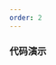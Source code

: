 ```yaml
---
order: 2
---
```


### 代码演示

<code 
  src="./demos/default.tsx" 
  title="基础用法" 
  desc="使用默认值，仅仅传入一个data属性">
</code>

<code 
  src="./demos/defaultValue.tsx" 
  title="默认展开值" 
  desc="通过使用value设置默认值">
</code>

<code src="./demos/disabled.tsx">
</code>

<code src="./demos/asyncData.tsx">
</code>

<code src="./demos/searchLocalData.tsx">
</code>

<code src="./demos/searchRemoteData.tsx">
</code>

<code src="./demos/simplify.tsx">
</code>


